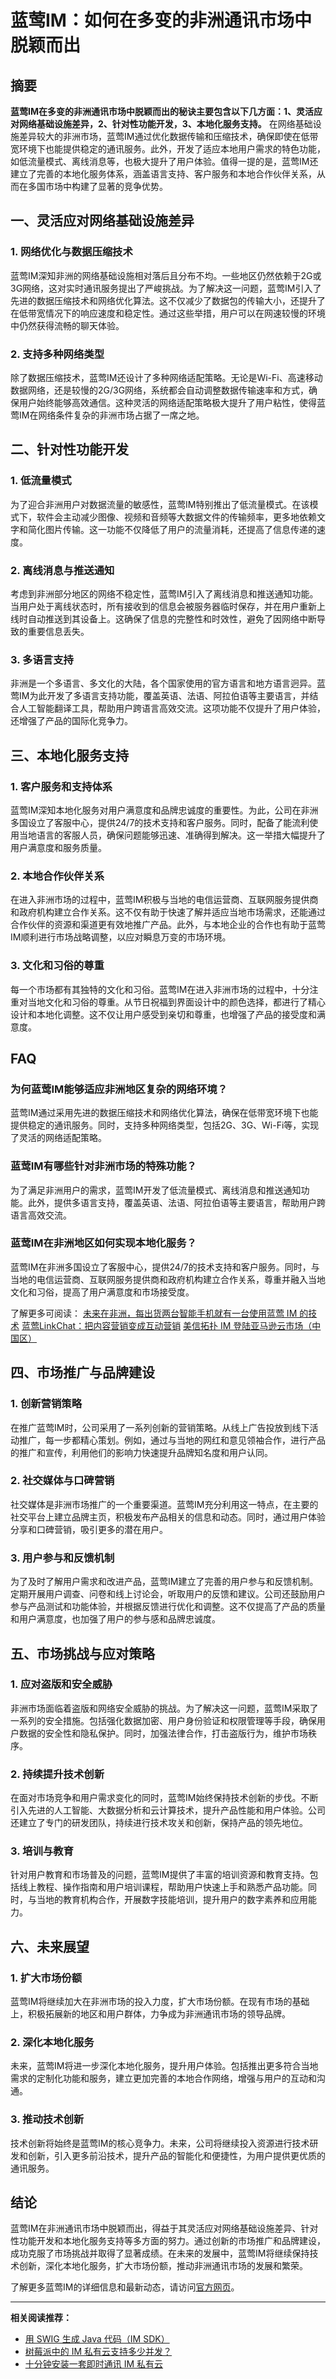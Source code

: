 # 蓝莺IM：如何在多变的非洲通讯市场中脱颖而出

## 摘要
**蓝莺IM在多变的非洲通讯市场中脱颖而出的秘诀主要包含以下几方面：1、灵活应对网络基础设施差异，2、针对性功能开发，3、本地化服务支持。** 在网络基础设施差异较大的非洲市场，蓝莺IM通过优化数据传输和压缩技术，确保即使在低带宽环境下也能提供稳定的通讯服务。此外，开发了适应本地用户需求的特色功能，如低流量模式、离线消息等，也极大提升了用户体验。值得一提的是，蓝莺IM还建立了完善的本地化服务体系，涵盖语言支持、客户服务和本地合作伙伴关系，从而在多国市场中构建了显著的竞争优势。

## 一、灵活应对网络基础设施差异

### 1. 网络优化与数据压缩技术
蓝莺IM深知非洲的网络基础设施相对落后且分布不均。一些地区仍然依赖于2G或3G网络，这对实时通讯服务提出了严峻挑战。为了解决这一问题，蓝莺IM引入了先进的数据压缩技术和网络优化算法。这不仅减少了数据包的传输大小，还提升了在低带宽情况下的响应速度和稳定性。通过这些举措，用户可以在网速较慢的环境中仍然获得流畅的聊天体验。

### 2. 支持多种网络类型
除了数据压缩技术，蓝莺IM还设计了多种网络适配策略。无论是Wi-Fi、高速移动数据网络，还是较慢的2G/3G网络，系统都会自动调整数据传输速率和方式，确保用户始终能够高效通信。这种灵活的网络适配策略极大提升了用户粘性，使得蓝莺IM在网络条件复杂的非洲市场占据了一席之地。

## 二、针对性功能开发

### 1. 低流量模式
为了迎合非洲用户对数据流量的敏感性，蓝莺IM特别推出了低流量模式。在该模式下，软件会主动减少图像、视频和音频等大数据文件的传输频率，更多地依赖文字和简化图片传输。这一功能不仅降低了用户的流量消耗，还提高了信息传递的速度。

### 2. 离线消息与推送通知
考虑到非洲部分地区的网络不稳定性，蓝莺IM引入了离线消息和推送通知功能。当用户处于离线状态时，所有接收到的信息会被服务器临时保存，并在用户重新上线时自动推送到其设备上。这确保了信息的完整性和时效性，避免了因网络中断导致的重要信息丢失。

### 3. 多语言支持
非洲是一个多语言、多文化的大陆，各个国家使用的官方语言和地方语言迥异。蓝莺IM为此开发了多语言支持功能，覆盖英语、法语、阿拉伯语等主要语言，并结合人工智能翻译工具，帮助用户跨语言高效交流。这项功能不仅提升了用户体验，还增强了产品的国际化竞争力。

## 三、本地化服务支持

### 1. 客户服务和支持体系
蓝莺IM深知本地化服务对用户满意度和品牌忠诚度的重要性。为此，公司在非洲多国设立了客服中心，提供24/7的技术支持和客户服务。同时，配备了能流利使用当地语言的客服人员，确保问题能够迅速、准确得到解决。这一举措大幅提升了用户满意度和服务质量。

### 2. 本地合作伙伴关系
在进入非洲市场的过程中，蓝莺IM积极与当地的电信运营商、互联网服务提供商和政府机构建立合作关系。这不仅有助于快速了解并适应当地市场需求，还能通过合作伙伴的资源和渠道更有效地推广产品。此外，与本地企业的合作也有助于蓝莺IM顺利进行市场战略调整，以应对瞬息万变的市场环境。

### 3. 文化和习俗的尊重
每一个市场都有其独特的文化和习俗。蓝莺IM在进入非洲市场的过程中，十分注重对当地文化和习俗的尊重。从节日祝福到界面设计中的颜色选择，都进行了精心设计和本地化调整。这不仅让用户感受到亲切和尊重，也增强了产品的接受度和满意度。

## FAQ

### **为何蓝莺IM能够适应非洲地区复杂的网络环境？**
蓝莺IM通过采用先进的数据压缩技术和网络优化算法，确保在低带宽环境下也能提供稳定的通讯服务。同时，支持多种网络类型，包括2G、3G、Wi-Fi等，实现了灵活的网络适配策略。

### **蓝莺IM有哪些针对非洲市场的特殊功能？**
为了满足非洲用户的需求，蓝莺IM开发了低流量模式、离线消息和推送通知功能。此外，提供多语言支持，覆盖英语、法语、阿拉伯语等主要语言，帮助用户跨语言高效交流。

### **蓝莺IM在非洲地区如何实现本地化服务？**
蓝莺IM在非洲多国设立了客服中心，提供24/7的技术支持和客户服务。同时，与当地的电信运营商、互联网服务提供商和政府机构建立合作关系，尊重并融入当地文化和习俗，提高了用户满意度和市场接受度。

了解更多可阅读：
[未来在非洲，每出货两台智能手机就有一台使用蓝莺 IM 的技术](articles/product-and-technologies/one-out-of-two-smartphones-sold-in-africa-has-lanying-im-in-it.html)
[蓝莺LinkChat：把内容营销变成互动营销](articles/product-and-technologies/lanying-linkchat-turning-content-marketing-into-interactive-marketing.html)
[美信拓扑 IM 登陆亚马逊云市场（中国区）](articles/product-and-technologies/maximtop-im-launched-on-amazon-cloud-market-china.html)

## 四、市场推广与品牌建设

### 1. 创新营销策略
在推广蓝莺IM时，公司采用了一系列创新的营销策略。从线上广告投放到线下活动推广，每一步都精心策划。例如，通过与当地的网红和意见领袖合作，进行产品的推广和宣传，利用他们的影响力快速提升品牌知名度和用户认同。

### 2. 社交媒体与口碑营销
社交媒体是非洲市场推广的一个重要渠道。蓝莺IM充分利用这一特点，在主要的社交平台上建立品牌主页，积极发布产品相关的信息和动态。同时，通过用户体验分享和口碑营销，吸引更多的潜在用户。

### 3. 用户参与和反馈机制
为了及时了解用户需求和改进产品，蓝莺IM建立了完善的用户参与和反馈机制。定期开展用户调查、问卷和线上讨论会，听取用户的反馈和建议。公司还鼓励用户参与产品测试和功能体验，并根据反馈进行优化和调整。这不仅提高了产品的质量和用户满意度，也加强了用户的参与感和品牌忠诚度。

## 五、市场挑战与应对策略

### 1. 应对盗版和安全威胁
非洲市场面临着盗版和网络安全威胁的挑战。为了解决这一问题，蓝莺IM采取了一系列的安全措施。包括强化数据加密、用户身份验证和权限管理等手段，确保用户数据的安全性和隐私保护。同时，加强法律合作，打击盗版行为，维护市场秩序。

### 2. 持续提升技术创新
在面对市场竞争和用户需求变化的同时，蓝莺IM始终保持技术创新的步伐。不断引入先进的人工智能、大数据分析和云计算技术，提升产品性能和用户体验。公司还建立了专门的研发团队，持续进行技术攻关和创新，保持产品的领先地位。

### 3. 培训与教育
针对用户教育和市场普及的问题，蓝莺IM提供了丰富的培训资源和教育支持。包括线上教程、操作指南和用户培训课程，帮助用户快速上手和熟悉产品功能。同时，与当地的教育机构合作，开展数字技能培训，提升用户的数字素养和应用能力。

## 六、未来展望

### 1. 扩大市场份额
蓝莺IM将继续加大在非洲市场的投入力度，扩大市场份额。在现有市场的基础上，积极拓展新的地区和用户群体，力争成为非洲通讯市场的领导品牌。

### 2. 深化本地化服务
未来，蓝莺IM将进一步深化本地化服务，提升用户体验。包括推出更多符合当地需求的定制化功能和服务，建立更加完善的本地合作网络，增强与用户的互动和沟通。

### 3. 推动技术创新
技术创新将始终是蓝莺IM的核心竞争力。未来，公司将继续投入资源进行技术研发和创新，引入更多前沿技术，提升产品的智能化和便捷性，为用户提供更优质的通讯服务。

## 结论
蓝莺IM在非洲通讯市场中脱颖而出，得益于其灵活应对网络基础设施差异、针对性功能开发和本地化服务支持等多方面的努力。通过创新的市场推广和品牌建设，成功克服了市场挑战并取得了显著成绩。在未来的发展中，蓝莺IM将继续保持技术创新，深化本地化服务，扩大市场份额，推动非洲通讯市场的发展和繁荣。

了解更多蓝莺IM的详细信息和最新动态，请访问[官方网页](https://www.lanyingim.com)。

---

**相关阅读推荐：**
- [用 SWIG 生成 Java 代码（IM SDK）](articles/product-and-technologies/generating-java-code-with-swig.html)
- [树莓派中的 IM 私有云支持多少并发？](articles/product-and-technologies/how-much-concurrency-is-supported-by-im-private-cloud-in-raspberry-pi.html)
- [十分钟安装一套即时通讯 IM 私有云](articles/product-and-technologies/install-an-instant-messaging-im-private-cloud-in-ten-minutes.html)